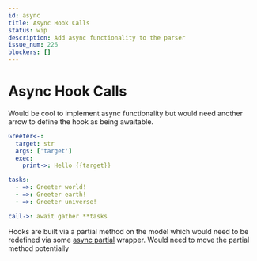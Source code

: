 ```yaml
---
id: async
title: Async Hook Calls
status: wip
description: Add async functionality to the parser
issue_num: 226
blockers: []
---
```

[//]: # (--start-header--DO NOT MODIFY)

[//]: # (--end-header--start-body--MODIFY)

# Async Hook Calls

Would be cool to implement async functionality but would need another arrow to define the hook as being awaitable.

```yaml
Greeter<-:
  target: str
  args: ['target']
  exec:
    print->: Hello {{target}}

tasks:
  - =>: Greeter world!
  - =>: Greeter earth!
  - =>: Greeter universe!

call->: await gather **tasks
```

Hooks are built via a partial method on the model which would need to be redefined via some [async partial](https://stackoverflow.com/a/66622677/12642712) wrapper. Would need to move the partial method potentially
